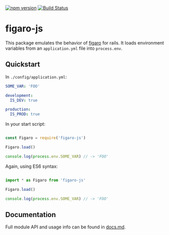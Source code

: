 [![npm version](https://badge.fury.io/js/figaro-js.svg)](https://badge.fury.io/js/figaro-js)
[![Build Status](https://travis-ci.org/LaunchPadLab/figaro-js.svg?branch=master)](https://travis-ci.org/LaunchPadLab/figaro-js)

# figaro-js

This package emulates the behavior of [figaro](https://github.com/laserlemon/figaro) for rails. It loads environment variables from an `application.yml` file into `process.env`.

## Quickstart

In `./config/application.yml`:

```yml
SOME_VAR: 'FOO'

development:
  IS_DEV: true

production:
  IS_PROD: true
```

In your start script:

```js

const Figaro = require('figaro-js')

Figaro.load()

console.log(process.env.SOME_VAR) // -> 'FOO'

```
Again, using ES6 syntax:
```js

import * as Figaro from 'figaro-js'

Figaro.load()

console.log(process.env.SOME_VAR) // -> 'FOO'

```

## Documentation

Full module API and usage info can be found in [docs.md](docs.md).